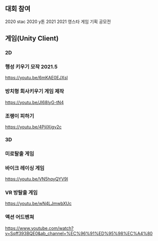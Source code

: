 
## 대회 참여

2020 stac
2020 y톤 
2021 
2021 영스타 게임 기획 공모전

## 게임(Unity Client)

### 2D

### 행성 키우기 모작 2021.5
https://youtu.be/6mKAE0EJXsI

### 방치형 회사키우기 게임 제작 
https://youtu.be/JI68IyG-tN4

### 조랭이 피하기 
https://youtu.be/4PjilXjgy2c

### 3D

### 미로탈출 게임 


### 바이크 레이싱 게임
https://youtu.be/VN5hqyQYV9I

### VR 방탈출 게임
https://youtu.be/wN4LJmwbXUc

### 액션 어드벤쳐
https://www.youtube.com/watch?v=Sqff393BQE0&ab_channel=%EC%96%91%ED%95%98%EC%A4%80


